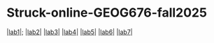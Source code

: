 # Struck-online-GEOG676-fall2025

|[lab1](/Lab_01/README.md)|;
|[lab2](/Lab_02/README.md)|
|[lab3](/Lab_03/README.md)|
|[lab4](/Lab_04/README.md)|
|[lab5](/Lab_05/README.md)|
|[lab6](/Lab_06/README.md)|
|[lab7](/Lab_07/README.md)|
